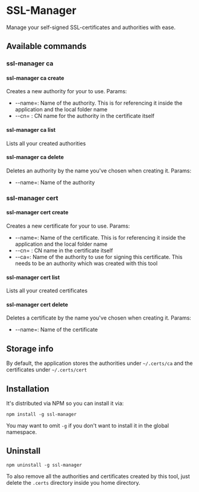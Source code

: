 # SSL-Manager

Manage your self-signed SSL-certificates and authorities with ease.

## Available commands
### ssl-manager ca
#### ssl-manager ca create
Creates a new authority for your to use.
Params:
  * --name=<ca-name>: Name of the authority. This is for referencing it inside the application and the local folder name
  * --cn=<cn>       : CN name for the authority in the certificate itself
  
#### ssl-manager ca list
Lists all your created authorities

#### ssl-manager ca delete
Deletes an authority by the name you've chosen when creating it.
Params:
  * --name=<ca-name>: Name of the authority
  
### ssl-manager cert
#### ssl-manager cert create
Creates a new certificate for your to use.
Params:
  * --name=<cert-name>: Name of the certificate. This is for referencing it inside the application and the local folder name
  * --cn=<cn>       : CN name in the certificate itself
  * --ca=<ca-name>: Name of the authority to use for signing this certificate. This needs to be an authority which was created with this tool
  
#### ssl-manager cert list
Lists all your created certificates

#### ssl-manager cert delete
Deletes a certificate by the name you've chosen when creating it.
Params:
  * --name=<cert-name>: Name of the certificate
  
## Storage info
By default, the application stores the authorities under `~/.certs/ca` and the certificates under `~/.certs/cert`
  
## Installation
It's distributed via NPM so you can install it via:
```
npm install -g ssl-manager
````
You may want to omit `-g` if you don't want to install it in the global namespace.

## Uninstall
```
npm uninstall -g ssl-manager
```
To also remove all the authorities and certificates created by this tool, just delete the `.certs` directory inside you home directory.

